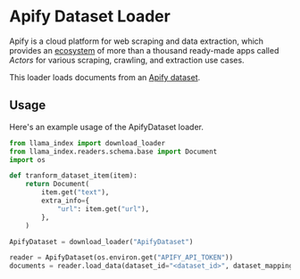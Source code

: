 # Apify Dataset Loader

Apify is a cloud platform for web scraping and data extraction,
which provides an [ecosystem](https://apify.com/store) of more than a thousand
ready-made apps called *Actors* for various scraping, crawling, and extraction use cases.

This loader loads documents from an [Apify dataset](https://docs.apify.com/platform/storage/dataset).

## Usage

Here's an example usage of the ApifyDataset loader.

```python
from llama_index import download_loader
from llama_index.readers.schema.base import Document
import os

def tranform_dataset_item(item):
    return Document(
        item.get("text"),
        extra_info={
            "url": item.get("url"),
        },
    )

ApifyDataset = download_loader("ApifyDataset")

reader = ApifyDataset(os.environ.get("APIFY_API_TOKEN"))
documents = reader.load_data(dataset_id="<dataset_id>", dataset_mapping_function=tranform_dataset_item)
```
